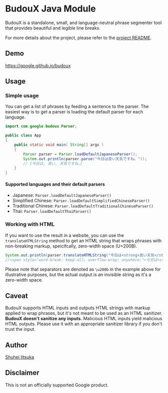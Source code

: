 # BudouX Java Module

BudouX is a standalone, small, and language-neutral phrase segmenter tool that
provides beautiful and legible line breaks.

For more details about the project, please refer to the [project README](https://github.com/google/budoux/).

## Demo

<https://google.github.io/budoux>

## Usage

### Simple usage

You can get a list of phrases by feeding a sentence to the parser.
The easiest way is to get a parser is loading the default parser for each language.

```java
import com.google.budoux.Parser;

public class App
{
    public static void main( String[] args )
    {
        Parser parser = Parser.loadDefaultJapaneseParser();
        System.out.println(parser.parse("今日は良い天気ですね。"));
        // [今日は, 良い, 天気ですね。]
    }
}
```

#### Supported languages and their default parsers

- Japanese: `Parser.loadDefaultJapaneseParser()`
- Simplified Chinese: `Parser.loadDefaultSimplifiedChineseParser()`
- Traditional Chinese: `Parser.loadDefaultTraditionalChineseParser()`
- Thai: `Parser.loadDefaultThaiParser()`

### Working with HTML

If you want to use the result in a website, you can use the `translateHTMLString`
method to get an HTML string that wraps phrases with non-breaking markup,
speicifcally, zero-width space (U+200B).

```java
System.out.println(parser.translateHTMLString("今日は<strong>良い天気</strong>ですね。"));
//<span style="word-break: keep-all; overflow-wrap: anywhere;">今日は<strong>\u200b良い\u200b天気</strong>ですね。</span>
```

Please note that separators are denoted as `\u200b` in the example above for
illustrative purposes, but the actual output is an invisible string as it's a
zero-width space.

## Caveat

BudouX supports HTML inputs and outputs HTML strings with markup applied to wrap
phrases, but it's not meant to be used as an HTML sanitizer.
**BudouX doesn't sanitize any inputs.**
Malicious HTML inputs yield malicious HTML outputs.
Please use it with an appropriate sanitizer library if you don't trust the input.

## Author

[Shuhei Iitsuka](https://tushuhei.com)

## Disclaimer

This is not an officially supported Google product.
